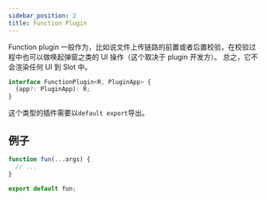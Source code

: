 ```yaml
---
sidebar_position: 2
title: Function Plugin
---
```


Function plugin 一般作为，比如说文件上传链路的前置或者后置校验，在校验过程中也可以做唤起弹窗之类的 UI 操作（这个取决于 plugin 开发方）。
总之，它不会渲染任何 UI 到 Slot 中。

```typescript
interface FunctionPlugin<R, PluginApp> {
  (app?: PluginApp): R;
}
```

这个类型的插件需要以`default export`导出。

## 例子

```typescript
function fun(...args) {
  // ...
}

export default fun;
```
